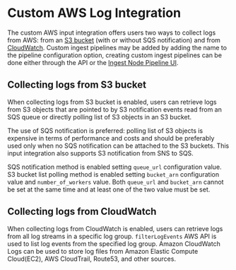 # Custom AWS Log Integration

The custom AWS input integration offers users two ways to collect logs from AWS: from an [S3 bucket](https://docs.aws.amazon.com/AmazonS3/latest/userguide/ServerLogs.html) (with or without SQS notification) and from [CloudWatch](https://docs.aws.amazon.com/AmazonCloudWatch/latest/logs/WhatIsCloudWatchLogs.html).
Custom ingest pipelines may be added by adding the name to the pipeline configuration option, creating custom ingest pipelines can be done either through the API or the [Ingest Node Pipeline UI](/app/management/ingest/ingest_pipelines/).

## Collecting logs from S3 bucket

When collecting logs from S3 bucket is enabled, users can retrieve logs from S3
objects that are pointed to by S3 notification events read from an SQS queue or
directly polling list of S3 objects in an S3 bucket. 

The use of SQS notification is preferred: polling list of S3 objects is 
expensive in terms of performance and costs and should be preferably used only 
when no SQS notification can be attached to the S3 buckets. This input 
integration also supports S3 notification from SNS to SQS.

SQS notification method is enabled setting `queue_url` configuration value. S3 
bucket list polling method is enabled setting `bucket_arn` configuration value
and `number_of_workers` value. Both `queue_url` and `bucket_arn` cannot be set 
at the same time and at least one of the two value must be set.

## Collecting logs from CloudWatch

When collecting logs from CloudWatch is enabled, users can retrieve logs from 
all log streams in a specific log group. `filterLogEvents` AWS API is used to 
list log events from the specified log group. Amazon CloudWatch Logs can be used
to store log files from Amazon Elastic Compute Cloud(EC2), AWS CloudTrail, 
Route53, and other sources.
